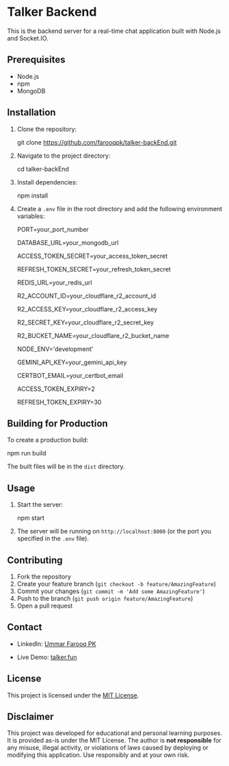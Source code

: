 # Talker Backend

This is the backend server for a real-time chat application built with Node.js and Socket.IO.

## Prerequisites

- Node.js
- npm
- MongoDB

## Installation

1. Clone the repository:
   
      git clone https://github.com/farooqpk/talker-backEnd.git
   

2. Navigate to the project directory:
   
      cd talker-backEnd
   

3. Install dependencies:
   
      npm install
   

4. Create a `.env` file in the root directory and add the following environment variables:
   
      PORT=your_port_number

      DATABASE_URL=your_mongodb_url

      ACCESS_TOKEN_SECRET=your_access_token_secret

      REFRESH_TOKEN_SECRET=your_refresh_token_secret

      REDIS_URL=your_redis_url

      R2_ACCOUNT_ID=your_cloudflare_r2_account_id

      R2_ACCESS_KEY=your_cloudflare_r2_access_key

      R2_SECRET_KEY=your_cloudflare_r2_secret_key

      R2_BUCKET_NAME=your_cloudflare_r2_bucket_name

      NODE_ENV='development'

      GEMINI_API_KEY=your_gemini_api_key

      CERTBOT_EMAIL=your_certbot_email

      ACCESS_TOKEN_EXPIRY=2
      
      REFRESH_TOKEN_EXPIRY=30
   

## Building for Production

To create a production build:

npm run build

The built files will be in the `dist` directory.

## Usage

1. Start the server:
   
      npm start
   

2. The server will be running on `http://localhost:8000` (or the port you specified in the `.env` file).

## Contributing

1. Fork the repository
2. Create your feature branch (`git checkout -b feature/AmazingFeature`)
3. Commit your changes (`git commit -m 'Add some AmazingFeature'`)
4. Push to the branch (`git push origin feature/AmazingFeature`)
5. Open a pull request

## Contact

- LinkedIn: [Ummar Farooq PK](https://linkedin.com/in/ummarfarooq-pk)

- Live Demo: [talker.fun](https://talker.fun)


## License

This project is licensed under the [MIT License](./LICENSE).

## Disclaimer

This project was developed for educational and personal learning purposes.  
It is provided as-is under the MIT License. The author is **not responsible** for any misuse, illegal activity, or violations of laws caused by deploying or modifying this application. Use responsibly and at your own risk.
